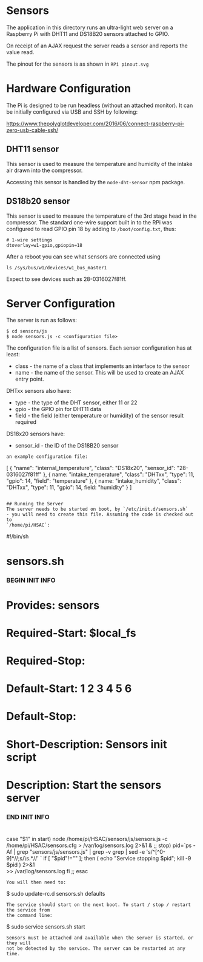 # Sensors

The application in this directory runs an ultra-light web server
on a Raspberry Pi with DHT11 and DS18B20 sensors attached to GPIO.

On receipt of an AJAX request the server reads a sensor and reports the
value read.

The pinout for the sensors is as shown in `RPi pinout.svg`

# Hardware Configuration

The Pi is designed to be run headless (without an attached monitor). It can
be initially configured via USB and SSH by following:

https://www.thepolyglotdeveloper.com/2016/06/connect-raspberry-pi-zero-usb-cable-ssh/

## DHT11 sensor

This sensor is used to measure the temperature and humidity of the
intake air drawn into the compressor.

Accessing this sensor is handled by the `node-dht-sensor` npm package.

## DS18b20 sensor

This sensor is used to measure the temperature of the 3rd stage head
in the compressor. The standard one-wire support built in to the RPi
was configured to read GPIO pin 18 by adding to `/boot/config.txt`,
thus:
```
# 1-wire settings
dtoverlay=w1-gpio,gpiopin=18
```
After a reboot you can see what sensors are connected using 
```
ls /sys/bus/w1/devices/w1_bus_master1
```
Expect to see devices such as 28-0316027f81ff.

# Server Configuration
The server is run as follows:
```
$ cd sensors/js
$ node sensors.js -c <configuration file>
```
The configuration file is a list of sensors. Each sensor configuration has
at least:
* class - the name of a class that implements an interface to the sensor
* name - the name of the sensor. This will be used to create an AJAX
entry point.

DHTxx sensors also have:
* type - the type of the DHT sensor, either 11 or 22
* gpio - the GPIO pin for DHT11 data
* field - the field (either temperature or humidity) of the sensor result
  required

DS18x20 sensors have:
* sensor_id - the ID of the DS18B20 sensor

```
an example configuration file:
```
[
  {
   "name": "internal_temperature",
   "class": "DS18x20",
   "sensor_id": "28-0316027f81ff"
  },
  {
   name: "intake_temperature",
   "class": "DHTxx",
   "type": 11,
   "gpio": 14,
   "field": "temperature"
  },
  {
   name: "intake_humidity",
   "class": "DHTxx",
   "type": 11,
   "gpio": 14,
   field: "humidity"
  }
]
```

## Running the Server
The server needs to be started on boot, by `/etc/init.d/sensors.sh`
- you will need to create this file. Assuming the code is checked out to
`/home/pi/HSAC`:

```
#!/bin/sh
# sensors.sh
### BEGIN INIT INFO
# Provides:          sensors
# Required-Start:    $local_fs
# Required-Stop:
# Default-Start:     1 2 3 4 5 6
# Default-Stop:      
# Short-Description: Sensors init script
# Description:       Start the sensors server
### END INIT INFO

#
case "$1" in
  start)
    node /home/pi/HSAC/sensors/js/sensors.js -c /home/pi/HSAC/sensors.cfg > /var/log/sensors.log 2>&1 &
    ;;
  stop)
    pid=`ps -Af | grep "sensors/js/sensors.js" | grep -v grep | sed -e 's/^[^0-9]*//;s/\s.*//'
`
    if [ "$pid"!="" ]; then
	( echo "Service stopping $pid"; kill -9 $pid ) 2>&1 \
	  >> /var/log/sensors.log
    fi
    ;;
esac
```
You will then need to:
```
$ sudo update-rc.d sensors.sh defaults
```
The service should start on the next boot. To start / stop / restart the service from
the command line:
```
$ sudo service sensors.sh start
```
Sensors must be attached and available when the server is started, or they will
not be detected by the service. The server can be restarted at any time.